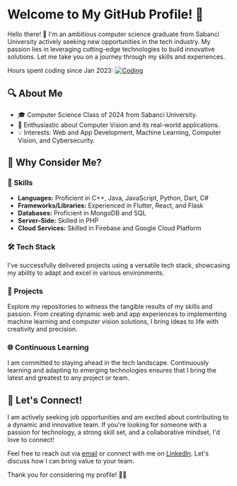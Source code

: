 # Welcome to My GitHub Profile! 🚀

Hello there! 👋 I'm an ambitious computer science graduate from Sabanci University actively seeking new opportunities in the tech industry. My passion lies in leveraging cutting-edge technologies to build innovative solutions. Let me take you on a journey through my skills and experiences.

Hours spent coding since Jan 2023:
[![Coding](https://wakatime.com/badge/user/0a6c962d-0740-4317-aaeb-ba2c80c9c75a.svg)](https://wakatime.com/@0a6c962d-0740-4317-aaeb-ba2c80c9c75a)

## 🔍 About Me

- 🎓 Computer Science Class of 2024 from Sabanci University.
- 🚀 Enthusiastic about Computer Vision and its real-world applications.
- 💡 Interests: Web and App Development, Machine Learning, Computer Vision, and Cybersecurity.

## 🌟 Why Consider Me?

### 💪 Skills

- **Languages:** Proficient in C++, Java, JavaScript, Python, Dart, C#
- **Frameworks/Libraries:** Experienced in Flutter, React, and Flask
- **Databases:** Proficient in MongoDB and SQL
- **Server-Side:** Skilled in PHP
- **Cloud Services:** Skilled in Firebase and Google Cloud Platform

### 🛠️ Tech Stack

I've successfully delivered projects using a versatile tech stack, showcasing my ability to adapt and excel in various environments.

### 🚀 Projects

Explore my repositories to witness the tangible results of my skills and passion. From creating dynamic web and app experiences to implementing machine learning and computer vision solutions, I bring ideas to life with creativity and precision.

### 🌐 Continuous Learning

I am committed to staying ahead in the tech landscape. Continuously learning and adapting to emerging technologies ensures that I bring the latest and greatest to any project or team.

## 💼 Let's Connect!

I am actively seeking job opportunities and am excited about contributing to a dynamic and innovative team. If you're looking for someone with a passion for technology, a strong skill set, and a collaborative mindset, I'd love to connect!

Feel free to reach out via [email](mailto:msafwan@sabanciuniv.edu) or connect with me on [LinkedIn](https://www.linkedin.com/in/safwanyasin/). Let's discuss how I can bring value to your team.

Thank you for considering my profile! 🌟🚀
